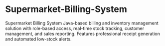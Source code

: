 # Supermarket-Billing-System
Supermarket Billing System Java-based billing and inventory management solution with role-based access, real-time stock tracking, customer management, and sales reporting. Features professional receipt generation and automated low-stock alerts.  

